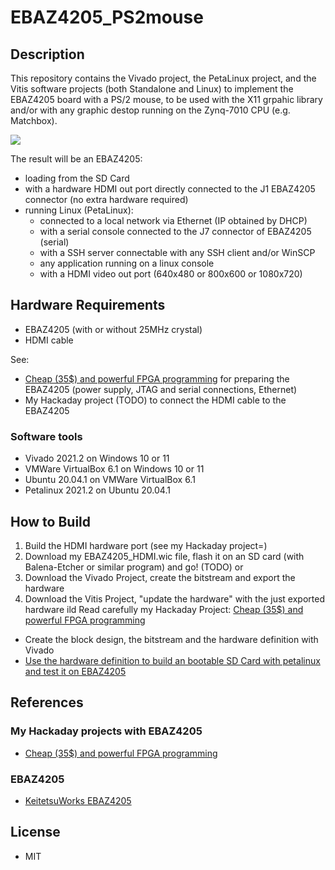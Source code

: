 # EBAZ4205_PS2mouse

## Description

This repository contains the Vivado project, the PetaLinux project, and the Vitis software projects (both Standalone and Linux) to implement the EBAZ4205 board with a PS/2 mouse, to be used with the X11 grpahic library and/or with any graphic destop running on the Zynq-7010 CPU (e.g. Matchbox). 

![](./docs/EBAZ4205-HDMI.png)

The result will be an EBAZ4205:
* loading from the SD Card
* with a hardware HDMI out port directly connected to the J1 EBAZ4205 connector (no extra hardware required)
* running Linux (PetaLinux):
    * connected to a local network via Ethernet (IP obtained by DHCP)
    * with a serial console connected to the J7 connector of EBAZ4205 (serial)
    * with a SSH server connectable with any SSH client and/or WinSCP  
    * any application running on a linux console
    * with a HDMI video out port (640x480 or 800x600 or 1080x720) 

## Hardware Requirements

* EBAZ4205 (with or without 25MHz crystal)
* HDMI cable

See:
* [Cheap (35$) and powerful FPGA programming](https://hackaday.io/project/187351-cheap-35-and-powerful-fpga-programming)
 for preparing the EBAZ4205 (power supply, JTAG and serial connections, Ethernet)
* My Hackaday project (TODO) to connect the HDMI cable to the EBAZ4205
 
### Software tools
* Vivado 2021.2 on Windows 10 or 11
* VMWare VirtualBox 6.1 on Windows 10 or 11
* Ubuntu 20.04.1 on VMWare VirtualBox 6.1
* Petalinux 2021.2 on Ubuntu 20.04.1

## How to Build
1) Build the HDMI hardware port (see my Hackaday project=)
2) Download my EBAZ4205_HDMI.wic file, flash it on an SD card (with Balena-Etcher or similar program) and go! (TODO)
or 
2) Download the Vivado Project, create the bitstream and export the hardware
3) Download the Vitis Project, "update the hardware" with the just exported hardware ild  Read carefully my Hackaday Project: [Cheap (35$) and powerful FPGA programming](https://hackaday.io/project/187351-cheap-35-and-powerful-fpga-programming)
* Create the block design, the bitstream and the hardware definition with Vivado
* [Use the hardware definition to build an bootable SD Card with petalinux and test it on EBAZ4205](./docs/how-to-build.md)



## References

### My Hackaday projects with EBAZ4205
* [Cheap (35$) and powerful FPGA programming](https://hackaday.io/project/187351-cheap-35-and-powerful-fpga-programming)

### EBAZ4205

* [KeitetsuWorks EBAZ4205](https://github.com/KeitetsuWorks/EBAZ4205)

## License

* MIT
